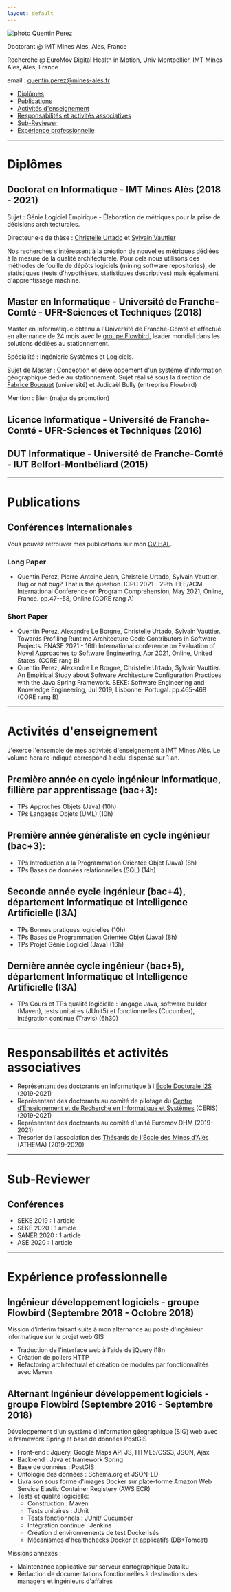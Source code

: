 ```yaml
---
layout: default
---
```

![photo Quentin Perez](https://cv.archives-ouvertes.fr/photo/762591/large?v=1616602965)

Doctorant @ IMT Mines Ales, Ales, France

Recherche @ EuroMov Digital Health in Motion, Univ Montpellier, IMT Mines Ales, Ales, France

email : [quentin.perez@mines-ales.fr](mailto:quentin.perez@mines-ales.fr)

- [Diplômes](#diplômes)
- [Publications](#publications)
- [Activités d'enseignement](#activités-denseignement)
- [Responsabilités et activités associatives](#responsabilités-et-activités-associatives)
- [Sub-Reviewer](#sub-reviewer)
- [Expérience professionnelle](#expérience-professionnelle)

***
# Diplômes

## Doctorat en Informatique - IMT Mines Alès (2018 - 2021)

Sujet : Génie Logiciel Empirique - Élaboration de métriques pour la prise de décisions architecturales.

Directeur·e·s de thèse : [Christelle Urtado](http://www.lgi2p.mines-ales.fr/~urtado/) et [Sylvain Vauttier](https://sylvainvauttier.wp.imt.fr/)

Nos recherches s'intéressent à la création de nouvelles métriques dédiées à la mesure de la qualité architecturale. Pour cela nous utilisons des méthodes de fouille de dépôts logiciels (mining software repositories), de statistiques (tests d'hypothèses, statistiques descriptives) mais également d'apprentissage machine.

## Master en Informatique  - Université de Franche-Comté - UFR-Sciences et Techniques (2018)

Master en Informatique obtenu à l'Université de Franche-Comté et effectué en alternance de 24 mois avec le [groupe Flowbird](https://www.linkedin.com/company/flowbird-group/), leader mondial dans les solutions dédiées au stationnement.

Spécialité : Ingénierie Systèmes et Logiciels.

Sujet de Master : Conception et développement d'un système d'information géographique dédié au stationnement. Sujet réalisé sous la direction de [Fabrice Bouquet](https://members.femto-st.fr/fbouquet/) (université) et Judicaël Bully (entreprise Flowbird)

Mention : Bien (major de promotion)


## Licence Informatique - Université de Franche-Comté - UFR-Sciences et Techniques (2016)


## DUT Informatique - Université de Franche-Comté - IUT Belfort-Montbéliard (2015)

***

# Publications

## Conférences Internationales

Vous pouvez retrouver mes publications sur mon [CV HAL](https://cv.archives-ouvertes.fr/quentin-perez).

### Long Paper
* Quentin Perez, Pierre-Antoine Jean, Christelle Urtado, Sylvain Vauttier. Bug or not bug? That is the question. ICPC 2021 - 29th IEEE/ACM International Conference on Program Comprehension, May 2021, Online, France. pp.47--58, Online (CORE rang A)

### Short Paper
* Quentin Perez, Alexandre Le Borgne, Christelle Urtado, Sylvain Vauttier. Towards Profiling Runtime Architecture Code Contributors in Software Projects. ENASE 2021 - 16th International conference on Evaluation of Novel Approaches to Software Engineering, Apr 2021, Online, United States. (CORE rang B)
* Quentin Perez, Alexandre Le Borgne, Christelle Urtado, Sylvain Vauttier. An Empirical Study about Software Architecture Configuration Practices with the Java Spring Framework. SEKE: Software Engineering and Knowledge Engineering, Jul 2019, Lisbonne, Portugal. pp.465-468 (CORE rang B)

***

# Activités d'enseignement

J'exerce l'ensemble de mes activités d'enseignement à IMT Mines Alès. Le volume horaire indiqué correspond à celui dispensé sur 1 an.

## Première année en cycle ingénieur Informatique, fillière par apprentissage (bac+3):
* TPs Approches Objets (Java) (10h)
* TPs Langages Objets (UML) (10h)

## Première année généraliste en cycle ingénieur (bac+3):
* TPs Introduction à la Programmation Orientée Objet (Java) (8h)
* TPs Bases de données relationnelles (SQL) (14h)

## Seconde année cycle ingénieur (bac+4), département Informatique et Intelligence Artificielle (I3A)
* TPs Bonnes pratiques logicielles (10h)
* TPs Bases de Programmation Orientée Objet (Java) (8h)
* TPs Projet Génie Logiciel (Java) (16h)

## Dernière année cycle ingénieur (bac+5), département Informatique et Intelligence Artificielle (I3A)
* TPs Cours et TPs qualité logicielle : langage Java, software builder (Maven), tests unitaires (JUnit5) et fonctionnelles (Cucumber), intégration continue (Travis)  (6h30)

***
# Responsabilités et activités associatives
* Représentant des doctorants en Informatique à l'[École Doctorale I2S](https://edi2s.umontpellier.fr/) (2019-2021)
* Représentant des doctorants au comité de pilotage du [Centre d’Enseignement et de Recherche en Informatique et Systèmes](https://www.mines-ales.fr/ecole/imt-mines-ales/les-centres-de-recherche-et-denseignement/ceris) (CERIS) (2019-2021)
* Représentant des doctorants au comité d'unité Euromov DHM (2019-2021)
* Trésorier de l'association des [Thésards de l'École des Mines d'Alès](https://www.linkedin.com/in/athema-mines-al%C3%A8s-13b2a113b/) (ATHEMA) (2019-2020)

***
# Sub-Reviewer

## Conférences
* SEKE 2019 : 1 article 
* SEKE 2020 : 1 article
* SANER 2020 : 1 article
* ASE 2020 : 1 article

***

# Expérience professionnelle

## Ingénieur développement logiciels - groupe Flowbird (Septembre 2018 - Octobre 2018)

Mission d'intérim faisant suite à mon alternance au poste d'ingénieur informatique sur le projet web GIS
* Traduction de l'interface web à l'aide de jQuery i18n
* Création de pollers HTTP
* Refactoring architectural et création de modules par fonctionnalités avec Maven

## Alternant Ingénieur développement logiciels - groupe Flowbird (Septembre 2016 - Septembre 2018)

Développement d'un système d'information géographique (SIG) web avec le framework Spring et base de données PostGIS
* Front-end : Jquery, Google Maps API JS, HTML5/CSS3, JSON, Ajax
* Back-end : Java et framework Spring
* Base de données : PostGIS
* Ontologie des données : Schema.org et JSON-LD
* Livraison sous forme d'images Docker sur plate-forme Amazon Web Service Elastic Container Registery (AWS ECR)
* Tests et qualité logicielle:
  - Construction : Maven
  - Tests unitaires : JUnit
  - Tests fonctionnels : JUnit/ Cucumber
  - Intégration continue : Jenkins
  - Création d'environnements de test Dockerisés
  - Mécanismes d'healthchecks Docker et applicatifs (DB+Tomcat)

Missions annexes :
  - Maintenance applicative sur serveur cartographique Dataiku
  - Rédaction de documentations fonctionnelles à destinations des managers et ingénieurs d'affaires